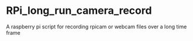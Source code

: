 # RPi_long_run_camera_record
A raspberry pi script for recording rpicam or webcam files over a long time frame
